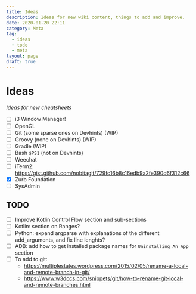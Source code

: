 ```yaml
---
title: Ideas
description: Ideas for new wiki content, things to add and improve.
date: 2020-01-20 22:11
category: Meta
tag:
  - ideas
  - todo
  - meta
layout: page
draft: true
---
```


# Ideas

_Ideas for new cheatsheets_

* [ ] i3 Window Manager!
* [ ] OpenGL
* [ ] Git (some sparse ones on Devhints) (WIP)
* [ ] Groovy (none on Devhints) (WIP)
* [ ] Gradle (WIP)
* [ ] Bash `$PS1` (not on Devhints)
* [ ] Weechat
* [ ] iTerm2: https://gist.github.com/nobitagit/729fc16b8c16edb9a2fe390d6f312c66
* [x] Zurb Foundation
* [ ] SysAdmin

## TODO

* [ ] Improve Kotlin Control Flow section and sub-sections
* [ ] Kotlin: section on Ranges?
* [ ] Python: expand argparse with explanations of the different add_arguments, and fix line lenghts?
* [ ] ADB: add how to get installed package names for `Uninstalling An App` section
* [ ] To add to git:
    * https://multiplestates.wordpress.com/2015/02/05/rename-a-local-and-remote-branch-in-git/
    * https://www.w3docs.com/snippets/git/how-to-rename-git-local-and-remote-branches.html
